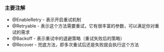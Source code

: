 ### 主要注解

- @EnableRetry - 表示开启重试机制
- @Retryable - 表示这个方法需要重试，它有很丰富的参数，可以满足你对重试的需求
- @Backoff - 表示重试中的退避策略（重试失败后的策略）
- @Recover - 兜底方法，即多次重试后还是失败就会执行这个方法